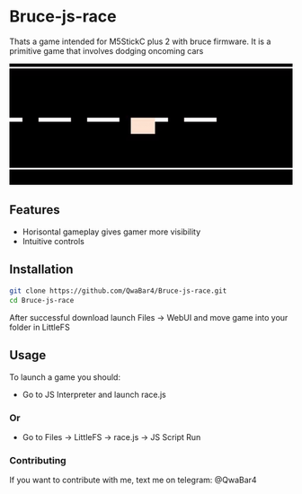 # Bruce-js-race
Thats a game intended for M5StickC plus 2 with bruce firmware. It is a primitive game that involves dodging oncoming cars
<p align="center">
  <img src="assets/demo.gif" alt="Demo GIF"/>
</p>

## Features
- Horisontal gameplay gives gamer more visibility
- Intuitive controls

## Installation

```bash
git clone https://github.com/QwaBar4/Bruce-js-race.git
cd Bruce-js-race
```
After successful download launch Files -> WebUI and move game into your folder in LittleFS

## Usage

To launch a game you should:
- Go to JS Interpreter and launch race.js
### Or
- Go to Files -> LittleFS -> race.js -> JS Script Run

### Contributing
If you want to contribute with me, text me on telegram: @QwaBar4
